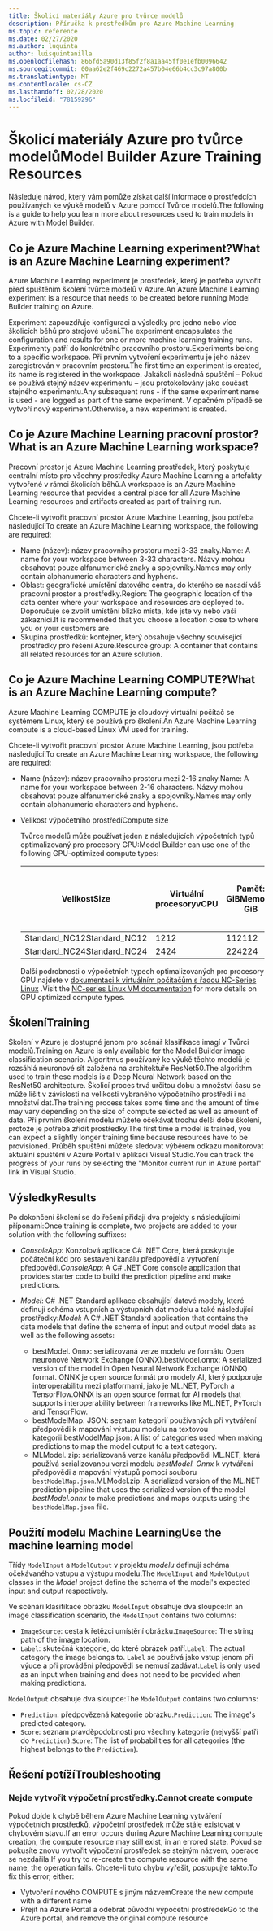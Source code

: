 ```yaml
---
title: Školicí materiály Azure pro tvůrce modelů
description: Příručka k prostředkům pro Azure Machine Learning
ms.topic: reference
ms.date: 02/27/2020
ms.author: luquinta
author: luisquintanilla
ms.openlocfilehash: 866fd5a90d13f85f2f8a1aa45ff0e1efb0096642
ms.sourcegitcommit: 00aa62e2f469c2272a457b04e66b4cc3c97a800b
ms.translationtype: MT
ms.contentlocale: cs-CZ
ms.lasthandoff: 02/28/2020
ms.locfileid: "78159296"
---
```

# <a name="model-builder-azure-training-resources"></a><span data-ttu-id="cde03-103">Školicí materiály Azure pro tvůrce modelů</span><span class="sxs-lookup"><span data-stu-id="cde03-103">Model Builder Azure Training Resources</span></span>

<span data-ttu-id="cde03-104">Následuje návod, který vám pomůže získat další informace o prostředcích používaných ke výukě modelů v Azure pomocí Tvůrce modelů.</span><span class="sxs-lookup"><span data-stu-id="cde03-104">The following is a guide to help you learn more about resources used to train models in Azure with Model Builder.</span></span>

## <a name="what-is-an-azure-machine-learning-experiment"></a><span data-ttu-id="cde03-105">Co je Azure Machine Learning experiment?</span><span class="sxs-lookup"><span data-stu-id="cde03-105">What is an Azure Machine Learning experiment?</span></span>

<span data-ttu-id="cde03-106">Azure Machine Learning experiment je prostředek, který je potřeba vytvořit před spuštěním školení tvůrce modelů v Azure.</span><span class="sxs-lookup"><span data-stu-id="cde03-106">An Azure Machine Learning experiment is a resource that needs to be created before running Model Builder training on Azure.</span></span>

<span data-ttu-id="cde03-107">Experiment zapouzdřuje konfiguraci a výsledky pro jedno nebo více školicích běhů pro strojové učení.</span><span class="sxs-lookup"><span data-stu-id="cde03-107">The experiment encapsulates the configuration and results for one or more machine learning training runs.</span></span> <span data-ttu-id="cde03-108">Experimenty patří do konkrétního pracovního prostoru.</span><span class="sxs-lookup"><span data-stu-id="cde03-108">Experiments belong to a specific workspace.</span></span> <span data-ttu-id="cde03-109">Při prvním vytvoření experimentu je jeho název zaregistrován v pracovním prostoru.</span><span class="sxs-lookup"><span data-stu-id="cde03-109">The first time an experiment is created, its name is registered in the workspace.</span></span> <span data-ttu-id="cde03-110">Jakákoli následná spuštění – Pokud se používá stejný název experimentu – jsou protokolovány jako součást stejného experimentu.</span><span class="sxs-lookup"><span data-stu-id="cde03-110">Any subsequent runs - if the same experiment name is used - are logged as part of the same experiment.</span></span> <span data-ttu-id="cde03-111">V opačném případě se vytvoří nový experiment.</span><span class="sxs-lookup"><span data-stu-id="cde03-111">Otherwise, a new experiment is created.</span></span>

## <a name="what-is-an-azure-machine-learning-workspace"></a><span data-ttu-id="cde03-112">Co je Azure Machine Learning pracovní prostor?</span><span class="sxs-lookup"><span data-stu-id="cde03-112">What is an Azure Machine Learning workspace?</span></span>

<span data-ttu-id="cde03-113">Pracovní prostor je Azure Machine Learning prostředek, který poskytuje centrální místo pro všechny prostředky Azure Machine Learning a artefakty vytvořené v rámci školicích běhů.</span><span class="sxs-lookup"><span data-stu-id="cde03-113">A workspace is an Azure Machine Learning resource that provides a central place for all Azure Machine Learning resources and artifacts created as part of training run.</span></span>

<span data-ttu-id="cde03-114">Chcete-li vytvořit pracovní prostor Azure Machine Learning, jsou potřeba následující:</span><span class="sxs-lookup"><span data-stu-id="cde03-114">To create an Azure Machine Learning workspace, the following are required:</span></span>

- <span data-ttu-id="cde03-115">Name (název): název pracovního prostoru mezi 3-33 znaky.</span><span class="sxs-lookup"><span data-stu-id="cde03-115">Name: A name for your workspace between 3-33 characters.</span></span> <span data-ttu-id="cde03-116">Názvy mohou obsahovat pouze alfanumerické znaky a spojovníky.</span><span class="sxs-lookup"><span data-stu-id="cde03-116">Names may only contain alphanumeric characters and hyphens.</span></span> 
- <span data-ttu-id="cde03-117">Oblast: geografické umístění datového centra, do kterého se nasadí váš pracovní prostor a prostředky.</span><span class="sxs-lookup"><span data-stu-id="cde03-117">Region: The geographic location of the data center where your workspace and resources are deployed to.</span></span> <span data-ttu-id="cde03-118">Doporučuje se zvolit umístění blízko místa, kde jste vy nebo vaši zákazníci.</span><span class="sxs-lookup"><span data-stu-id="cde03-118">It is recommended that you choose a location close to where you or your customers are.</span></span>
- <span data-ttu-id="cde03-119">Skupina prostředků: kontejner, který obsahuje všechny související prostředky pro řešení Azure.</span><span class="sxs-lookup"><span data-stu-id="cde03-119">Resource group: A container that contains all related resources for an Azure solution.</span></span>

## <a name="what-is-an-azure-machine-learning-compute"></a><span data-ttu-id="cde03-120">Co je Azure Machine Learning COMPUTE?</span><span class="sxs-lookup"><span data-stu-id="cde03-120">What is an Azure Machine Learning compute?</span></span>

<span data-ttu-id="cde03-121">Azure Machine Learning COMPUTE je cloudový virtuální počítač se systémem Linux, který se používá pro školení.</span><span class="sxs-lookup"><span data-stu-id="cde03-121">An Azure Machine Learning compute is a cloud-based Linux VM used for training.</span></span>

<span data-ttu-id="cde03-122">Chcete-li vytvořit pracovní prostor Azure Machine Learning, jsou potřeba následující:</span><span class="sxs-lookup"><span data-stu-id="cde03-122">To create an Azure Machine Learning workspace, the following are required:</span></span>

- <span data-ttu-id="cde03-123">Name (název): název pracovního prostoru mezi 2-16 znaky.</span><span class="sxs-lookup"><span data-stu-id="cde03-123">Name: A name for your workspace between 2-16 characters.</span></span> <span data-ttu-id="cde03-124">Názvy mohou obsahovat pouze alfanumerické znaky a spojovníky.</span><span class="sxs-lookup"><span data-stu-id="cde03-124">Names may only contain alphanumeric characters and hyphens.</span></span>
- <span data-ttu-id="cde03-125">Velikost výpočetního prostředí</span><span class="sxs-lookup"><span data-stu-id="cde03-125">Compute size</span></span>

    <span data-ttu-id="cde03-126">Tvůrce modelů může používat jeden z následujících výpočetních typů optimalizovaný pro procesory GPU:</span><span class="sxs-lookup"><span data-stu-id="cde03-126">Model Builder can use one of the following GPU-optimized compute types:</span></span>

    | <span data-ttu-id="cde03-127">Velikost</span><span class="sxs-lookup"><span data-stu-id="cde03-127">Size</span></span> | <span data-ttu-id="cde03-128">Virtuální procesory</span><span class="sxs-lookup"><span data-stu-id="cde03-128">vCPU</span></span> | <span data-ttu-id="cde03-129">Paměť: GiB</span><span class="sxs-lookup"><span data-stu-id="cde03-129">Memory: GiB</span></span> | <span data-ttu-id="cde03-130">Dočasné úložiště (SSD): GiB</span><span class="sxs-lookup"><span data-stu-id="cde03-130">Temp storage (SSD) GiB</span></span> | <span data-ttu-id="cde03-131">GPU</span><span class="sxs-lookup"><span data-stu-id="cde03-131">GPU</span></span> | <span data-ttu-id="cde03-132">Paměť GPU: GiB</span><span class="sxs-lookup"><span data-stu-id="cde03-132">GPU memory: GiB</span></span> | <span data-ttu-id="cde03-133">Max. datových disků</span><span class="sxs-lookup"><span data-stu-id="cde03-133">Max data disks</span></span> | <span data-ttu-id="cde03-134">Maximální počet síťových karet</span><span class="sxs-lookup"><span data-stu-id="cde03-134">Max NICs</span></span> |
    |---|---|---|---|---|---|---|---|
    | <span data-ttu-id="cde03-135">Standard_NC12</span><span class="sxs-lookup"><span data-stu-id="cde03-135">Standard_NC12</span></span>   | <span data-ttu-id="cde03-136">12</span><span class="sxs-lookup"><span data-stu-id="cde03-136">12</span></span> | <span data-ttu-id="cde03-137">112</span><span class="sxs-lookup"><span data-stu-id="cde03-137">112</span></span> | <span data-ttu-id="cde03-138">680</span><span class="sxs-lookup"><span data-stu-id="cde03-138">680</span></span>  | <span data-ttu-id="cde03-139">2</span><span class="sxs-lookup"><span data-stu-id="cde03-139">2</span></span> | <span data-ttu-id="cde03-140">24</span><span class="sxs-lookup"><span data-stu-id="cde03-140">24</span></span> | <span data-ttu-id="cde03-141">48</span><span class="sxs-lookup"><span data-stu-id="cde03-141">48</span></span> | <span data-ttu-id="cde03-142">2</span><span class="sxs-lookup"><span data-stu-id="cde03-142">2</span></span> |
    | <span data-ttu-id="cde03-143">Standard_NC24</span><span class="sxs-lookup"><span data-stu-id="cde03-143">Standard_NC24</span></span>   | <span data-ttu-id="cde03-144">24</span><span class="sxs-lookup"><span data-stu-id="cde03-144">24</span></span> | <span data-ttu-id="cde03-145">224</span><span class="sxs-lookup"><span data-stu-id="cde03-145">224</span></span> | <span data-ttu-id="cde03-146">1440</span><span class="sxs-lookup"><span data-stu-id="cde03-146">1440</span></span> | <span data-ttu-id="cde03-147">4</span><span class="sxs-lookup"><span data-stu-id="cde03-147">4</span></span> | <span data-ttu-id="cde03-148">48</span><span class="sxs-lookup"><span data-stu-id="cde03-148">48</span></span> | <span data-ttu-id="cde03-149">64</span><span class="sxs-lookup"><span data-stu-id="cde03-149">64</span></span> | <span data-ttu-id="cde03-150">4</span><span class="sxs-lookup"><span data-stu-id="cde03-150">4</span></span> |

    <span data-ttu-id="cde03-151">Další podrobnosti o výpočetních typech optimalizovaných pro procesory GPU najdete v [dokumentaci k virtuálním počítačům s řadou NC-Series Linux](https://docs.microsoft.com/azure/virtual-machines/nc-series?toc=/azure/virtual-machines/linux/toc.json&bc=/azure/virtual-machines/linux/breadcrumb/toc.json) .</span><span class="sxs-lookup"><span data-stu-id="cde03-151">Visit the [NC-series Linux VM documentation](https://docs.microsoft.com/azure/virtual-machines/nc-series?toc=/azure/virtual-machines/linux/toc.json&bc=/azure/virtual-machines/linux/breadcrumb/toc.json) for more details on GPU optimized compute types.</span></span>

## <a name="training"></a><span data-ttu-id="cde03-152">Školení</span><span class="sxs-lookup"><span data-stu-id="cde03-152">Training</span></span>

<span data-ttu-id="cde03-153">Školení v Azure je dostupné jenom pro scénář klasifikace imagí v Tvůrci modelů.</span><span class="sxs-lookup"><span data-stu-id="cde03-153">Training on Azure is only available for the Model Builder image classification scenario.</span></span> <span data-ttu-id="cde03-154">Algoritmus používaný ke výukě těchto modelů je rozsáhlá neuronové síť založená na architektuře ResNet50.</span><span class="sxs-lookup"><span data-stu-id="cde03-154">The algorithm used to train these models is a Deep Neural Network based on the ResNet50 architecture.</span></span> <span data-ttu-id="cde03-155">Školicí proces trvá určitou dobu a množství času se může lišit v závislosti na velikosti vybraného výpočetního prostředí i na množství dat.</span><span class="sxs-lookup"><span data-stu-id="cde03-155">The training process takes some time and the amount of time may vary depending on the size of compute selected as well as amount of data.</span></span> <span data-ttu-id="cde03-156">Při prvním školení modelu můžete očekávat trochu delší dobu školení, protože je potřeba zřídit prostředky.</span><span class="sxs-lookup"><span data-stu-id="cde03-156">The first time a model is trained, you can expect a slightly longer training time because resources have to be provisioned.</span></span> <span data-ttu-id="cde03-157">Průběh spuštění můžete sledovat výběrem odkazu monitorovat aktuální spuštění v Azure Portal v aplikaci Visual Studio.</span><span class="sxs-lookup"><span data-stu-id="cde03-157">You can track the progress of your runs by selecting the "Monitor current run in Azure portal" link in Visual Studio.</span></span>

## <a name="results"></a><span data-ttu-id="cde03-158">Výsledky</span><span class="sxs-lookup"><span data-stu-id="cde03-158">Results</span></span>

<span data-ttu-id="cde03-159">Po dokončení školení se do řešení přidají dva projekty s následujícími příponami:</span><span class="sxs-lookup"><span data-stu-id="cde03-159">Once training is complete, two projects are added to your solution with the following suffixes:</span></span>

- <span data-ttu-id="cde03-160">*ConsoleApp*: Konzolová aplikace C# .NET Core, která poskytuje počáteční kód pro sestavení kanálu předpovědi a vytvoření předpovědi.</span><span class="sxs-lookup"><span data-stu-id="cde03-160">*ConsoleApp*: A C# .NET Core console application that provides starter code to build the prediction pipeline and make predictions.</span></span>
- <span data-ttu-id="cde03-161">*Model*: C# .NET Standard aplikace obsahující datové modely, které definují schéma vstupních a výstupních dat modelu a také následující prostředky:</span><span class="sxs-lookup"><span data-stu-id="cde03-161">*Model*: A C# .NET Standard application that contains the data models that define the schema of input and output model data as well as the following assets:</span></span>

  - <span data-ttu-id="cde03-162">bestModel. Onnx: serializovaná verze modelu ve formátu Open neuronové Network Exchange (ONNX).</span><span class="sxs-lookup"><span data-stu-id="cde03-162">bestModel.onnx: A serialized version of the model in Open Neural Network Exchange (ONNX) format.</span></span> <span data-ttu-id="cde03-163">ONNX je open source formát pro modely AI, který podporuje interoperabilitu mezi platformami, jako je ML.NET, PyTorch a TensorFlow.</span><span class="sxs-lookup"><span data-stu-id="cde03-163">ONNX is an open source format for AI models that supports interoperability between frameworks like ML.NET, PyTorch and TensorFlow.</span></span>
  - <span data-ttu-id="cde03-164">bestModelMap. JSON: seznam kategorií používaných při vytváření předpovědi k mapování výstupu modelu na textovou kategorii.</span><span class="sxs-lookup"><span data-stu-id="cde03-164">bestModelMap.json: A list of categories used when making predictions to map the model output to a text category.</span></span>
  - <span data-ttu-id="cde03-165">MLModel. zip: serializovaná verze kanálu předpovědi ML.NET, která používá serializovanou verzi modelu *bestModel. Onnx* k vytváření předpovědi a mapování výstupů pomocí souboru `bestModelMap.json`.</span><span class="sxs-lookup"><span data-stu-id="cde03-165">MLModel.zip: A serialized version of the ML.NET prediction pipeline that uses the serialized version of the model *bestModel.onnx* to make predictions and maps outputs using the `bestModelMap.json` file.</span></span>

## <a name="use-the-machine-learning-model"></a><span data-ttu-id="cde03-166">Použití modelu Machine Learning</span><span class="sxs-lookup"><span data-stu-id="cde03-166">Use the machine learning model</span></span>

<span data-ttu-id="cde03-167">Třídy `ModelInput` a `ModelOutput` v projektu *modelu* definují schéma očekávaného vstupu a výstupu modelu.</span><span class="sxs-lookup"><span data-stu-id="cde03-167">The `ModelInput` and `ModelOutput` classes in the *Model* project define the schema of the model's expected input and output respectively.</span></span>

<span data-ttu-id="cde03-168">Ve scénáři klasifikace obrázku `ModelInput` obsahuje dva sloupce:</span><span class="sxs-lookup"><span data-stu-id="cde03-168">In an image classification scenario, the `ModelInput` contains two columns:</span></span>

- <span data-ttu-id="cde03-169">`ImageSource`: cesta k řetězci umístění obrázku.</span><span class="sxs-lookup"><span data-stu-id="cde03-169">`ImageSource`: The string path of the image location.</span></span>
- <span data-ttu-id="cde03-170">`Label`: skutečná kategorie, do které obrázek patří.</span><span class="sxs-lookup"><span data-stu-id="cde03-170">`Label`: The actual category the image belongs to.</span></span> <span data-ttu-id="cde03-171">`Label` se používá jako vstup jenom při výuce a při provádění předpovědi se nemusí zadávat.</span><span class="sxs-lookup"><span data-stu-id="cde03-171">`Label` is only used as an input when training and does not need to be provided when making predictions.</span></span>

<span data-ttu-id="cde03-172">`ModelOutput` obsahuje dva sloupce:</span><span class="sxs-lookup"><span data-stu-id="cde03-172">The `ModelOutput` contains two columns:</span></span>

- <span data-ttu-id="cde03-173">`Prediction`: předpovězená kategorie obrázku.</span><span class="sxs-lookup"><span data-stu-id="cde03-173">`Prediction`: The image's predicted category.</span></span>
- <span data-ttu-id="cde03-174">`Score`: seznam pravděpodobností pro všechny kategorie (nejvyšší patří do `Prediction`).</span><span class="sxs-lookup"><span data-stu-id="cde03-174">`Score`: The list of probabilities for all categories (the highest belongs to the `Prediction`).</span></span>

## <a name="troubleshooting"></a><span data-ttu-id="cde03-175">Řešení potíží</span><span class="sxs-lookup"><span data-stu-id="cde03-175">Troubleshooting</span></span>

### <a name="cannot-create-compute"></a><span data-ttu-id="cde03-176">Nejde vytvořit výpočetní prostředky.</span><span class="sxs-lookup"><span data-stu-id="cde03-176">Cannot create compute</span></span>

<span data-ttu-id="cde03-177">Pokud dojde k chybě během Azure Machine Learning vytváření výpočetních prostředků, výpočetní prostředek může stále existovat v chybovém stavu.</span><span class="sxs-lookup"><span data-stu-id="cde03-177">If an error occurs during Azure Machine Learning compute creation, the compute resource may still exist, in an errored state.</span></span> <span data-ttu-id="cde03-178">Pokud se pokusíte znovu vytvořit výpočetní prostředek se stejným názvem, operace se nezdařila.</span><span class="sxs-lookup"><span data-stu-id="cde03-178">If you try to re-create the compute resource with the same name, the operation fails.</span></span> <span data-ttu-id="cde03-179">Chcete-li tuto chybu vyřešit, postupujte takto:</span><span class="sxs-lookup"><span data-stu-id="cde03-179">To fix this error, either:</span></span>

- <span data-ttu-id="cde03-180">Vytvoření nového COMPUTE s jiným názvem</span><span class="sxs-lookup"><span data-stu-id="cde03-180">Create the new compute with a different name</span></span>
- <span data-ttu-id="cde03-181">Přejít na Azure Portal a odebrat původní výpočetní prostředek</span><span class="sxs-lookup"><span data-stu-id="cde03-181">Go to the Azure portal, and remove the original compute resource</span></span>
